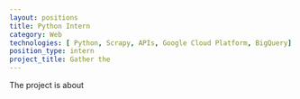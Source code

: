 ```yaml
---
layout: positions
title: Python Intern
category: Web
technologies: [ Python, Scrapy, APIs, Google Cloud Platform, BigQuery]
position_type: intern
project_title: Gather the
---
```


The project is about
